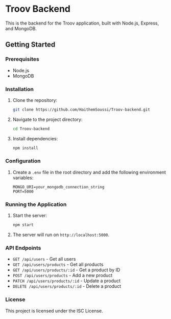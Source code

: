 # Troov Backend

This is the backend for the Troov application, built with Node.js, Express, and MongoDB.

## Getting Started

### Prerequisites

- Node.js
- MongoDB

### Installation

1. Clone the repository:
   ```sh
   git clone https://github.com/HaithemSoussi/Troov-backend.git
   ```
2. Navigate to the project directory:
   ```sh
   cd Troov-backend
   ```
3. Install dependencies:
   ```sh
   npm install
   ```

### Configuration

1. Create a `.env` file in the root directory and add the following environment variables:
   ```env
   MONGO_URI=your_mongodb_connection_string
   PORT=5000
   ```

### Running the Application

1. Start the server:
   ```sh
   npm start
   ```
2. The server will run on `http://localhost:5000`.

### API Endpoints

- `GET /api/users` - Get all users
- `GET /api/users/products` - Get all products
- `GET /api/users/products/:id` - Get a product by ID
- `POST /api/users/products` - Add a new product
- `PATCH /api/users/products/:id` - Update a product
- `DELETE /api/users/products/:id` - Delete a product

### License

This project is licensed under the ISC License.
